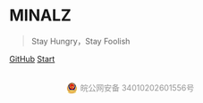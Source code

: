 # MINALZ


> Stay Hungry，Stay Foolish

[GitHub](https://github.com/minalz/docsify-cli.git)
[Start](README.md)


<div style="width:300px;margin:0 auto; padding:20px 0;">
    <a target="_blank" href="http://www.beian.gov.cn/portal/registerSystemInfo?recordcode=34010202601556" style="display:inline-block;text-decoration:none;height:20px;line-height:20px;"><img src="备案图标.png" style="float:left;"/><p style="float:left;height:20px;line-height:20px;margin: 0px 0px 0px 5px; color:#939393;">皖公网安备 34010202601556号</p></a>
</div>

